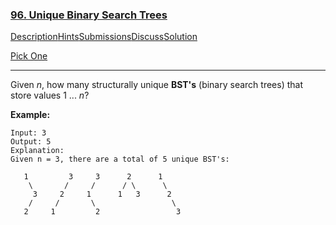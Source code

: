 ### [96. Unique Binary Search Trees](https://leetcode.com/problems/unique-binary-search-trees/description/)

[Description](https://leetcode.com/problems/unique-binary-search-trees/description/)[Hints](https://leetcode.com/problems/unique-binary-search-trees/hints/)[Submissions](https://leetcode.com/problems/unique-binary-search-trees/submissions/)[Discuss](https://leetcode.com/problems/unique-binary-search-trees/discuss/)[Solution](https://leetcode.com/problems/unique-binary-search-trees/solution/)

[Pick One](https://leetcode.com/problems/random-one-question/)

------

Given *n*, how many structurally unique **BST's** (binary search trees) that store values 1 ... *n*?

**Example:**

```
Input: 3
Output: 5
Explanation:
Given n = 3, there are a total of 5 unique BST's:

   1         3     3      2      1
    \       /     /      / \      \
     3     2     1      1   3      2
    /     /       \                 \
   2     1         2                 3
```

 